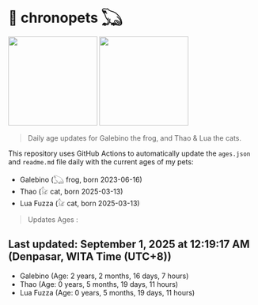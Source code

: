 # 🐾 chronopets 𓆏
<img src="https://github.com/user-attachments/assets/802b3632-7c4b-4232-a3a0-8b1d8fa6f04d" widht=180 height=180 >
<img src="https://github.com/user-attachments/assets/16687005-7ebb-4607-be57-0c8e528fed06" widht=180 height=180 >

> Daily age updates for Galebino the frog, and Thao & Lua the cats.

This repository uses GitHub Actions to automatically update the `ages.json` and `readme.md` file daily with the current ages of my pets: <br>
- Galebino (𓆏 frog, born 2023-06-16)
- Thao (𓃠 cat, born 2025-03-13)
- Lua Fuzza (𓃠 cat, born 2025-03-13)

> Updates Ages :

## Last updated: September 1, 2025 at 12:19:17 AM (Denpasar, WITA Time (UTC+8))

- Galebino (Age: 2 years, 2 months, 16 days, 7 hours)
- Thao (Age: 0 years, 5 months, 19 days, 11 hours)
- Lua Fuzza (Age: 0 years, 5 months, 19 days, 11 hours)

